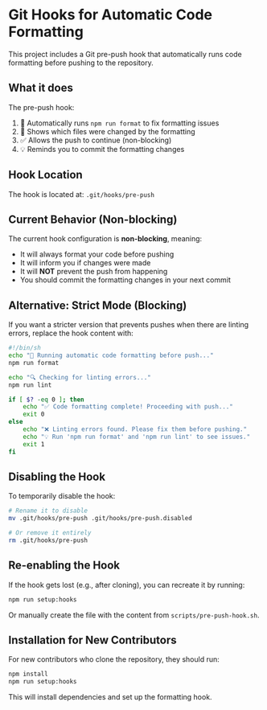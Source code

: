 # Git Hooks for Automatic Code Formatting

This project includes a Git pre-push hook that automatically runs code formatting before pushing to the repository.

## What it does

The pre-push hook:
1. 🎨 Automatically runs `npm run format` to fix formatting issues
2. 📝 Shows which files were changed by the formatting
3. ✅ Allows the push to continue (non-blocking)
4. 💡 Reminds you to commit the formatting changes

## Hook Location

The hook is located at: `.git/hooks/pre-push`

## Current Behavior (Non-blocking)

The current hook configuration is **non-blocking**, meaning:
- It will always format your code before pushing 
- It will inform you if changes were made
- It will **NOT** prevent the push from happening
- You should commit the formatting changes in your next commit

## Alternative: Strict Mode (Blocking)

If you want a stricter version that prevents pushes when there are linting errors, replace the hook content with:

```bash
#!/bin/sh
echo "🎨 Running automatic code formatting before push..."
npm run format

echo "🔍 Checking for linting errors..."
npm run lint

if [ $? -eq 0 ]; then
    echo "✅ Code formatting complete! Proceeding with push..."
    exit 0
else
    echo "❌ Linting errors found. Please fix them before pushing."
    echo "💡 Run 'npm run format' and 'npm run lint' to see issues."
    exit 1
fi
```

## Disabling the Hook

To temporarily disable the hook:
```bash
# Rename it to disable
mv .git/hooks/pre-push .git/hooks/pre-push.disabled

# Or remove it entirely
rm .git/hooks/pre-push
```

## Re-enabling the Hook

If the hook gets lost (e.g., after cloning), you can recreate it by running:

```bash
npm run setup:hooks
```

Or manually create the file with the content from `scripts/pre-push-hook.sh`.

## Installation for New Contributors

For new contributors who clone the repository, they should run:

```bash
npm install
npm run setup:hooks
```

This will install dependencies and set up the formatting hook.
